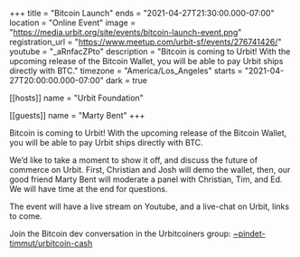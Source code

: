 +++
title = "Bitcoin Launch"
ends = "2021-04-27T21:30:00.000-07:00"
location = "Online Event"
image = "https://media.urbit.org/site/events/bitcoin-launch-event.png"
registration_url = "https://www.meetup.com/urbit-sf/events/276741426/"
youtube = "_aRnfacZPto"
description = "Bitcoin is coming to Urbit! With the upcoming release of the Bitcoin Wallet, you will be able to pay Urbit ships directly with BTC."
timezone = "America/Los_Angeles"
starts = "2021-04-27T20:00:00.000-07:00"
dark = true

[[hosts]]
name = "Urbit Foundation"

[[guests]]
name = "Marty Bent"
+++

Bitcoin is coming to Urbit! With the upcoming release of the Bitcoin Wallet, you will be able to pay Urbit ships directly with BTC.

We’d like to take a moment to show it off, and discuss the future of commerce on Urbit. First, Christian and Josh will demo the wallet, then, our good friend Marty Bent will moderate a panel with Christian, Tim, and Ed. We will have time at the end for questions.

The event will have a live stream on Youtube, and a live-chat on Urbit, links to come.

Join the Bitcoin dev conversation in the Urbitcoiners group: [~pindet-timmut/urbitcoin-cash](web+urbitgraph://group/~pindet-timmut/urbitcoin-cash)
